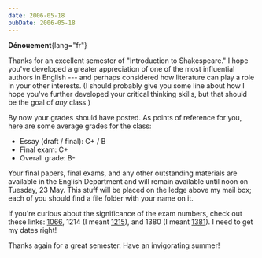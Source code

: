 ```yaml
---
date: 2006-05-18
pubDate: 2006-05-18
---
```


**Dénouement**{lang="fr"}

Thanks for an excellent semester of "Introduction to Shakespeare." I hope you've developed a greater appreciation of one of the most influential authors in English --- and perhaps considered how literature can play a role in your other interests. (I should probably give you some line about how I hope you've further developed your critical thinking skills, but that should be the goal of *any* class.)

By now your grades should have posted. As points of reference for you, here are some average grades for the class:

* Essay (draft / final): C+ / B
* Final exam: C+
* Overall grade: B-

Your final papers, final exams, and any other outstanding materials are available in the English Department and will remain available until noon on Tuesday, 23 May. This stuff will be placed on the ledge above my mail box; each of you should find a file folder with your name on it.

If you're curious about the significance of the exam numbers, check out these links: [1066](https://en.wikipedia.org/wiki/Battle_of_Hastings), 1214 (I meant [1215](https://en.wikipedia.org/wiki/Fourth_Lateran_Council)), and 1380 (I meant [1381](https://en.wikipedia.org/wiki/Peasants_Revolt)). I need to get my dates right!

Thanks again for a great semester. Have an invigorating summer!
